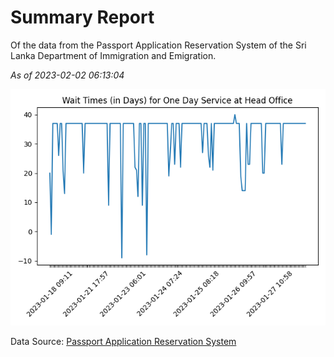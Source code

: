 # Summary Report

Of the data from the Passport Application Reservation System of the Sri Lanka Department of Immigration and Emigration.

*As of 2023-02-02 06:13:04*

![Wait Time Chart](summary.wait_time_chart.png)

Data Source: [Passport Application Reservation System](https://eservices.immigration.gov.lk:8443/appointment/pages/reservationApplication.xhtml)